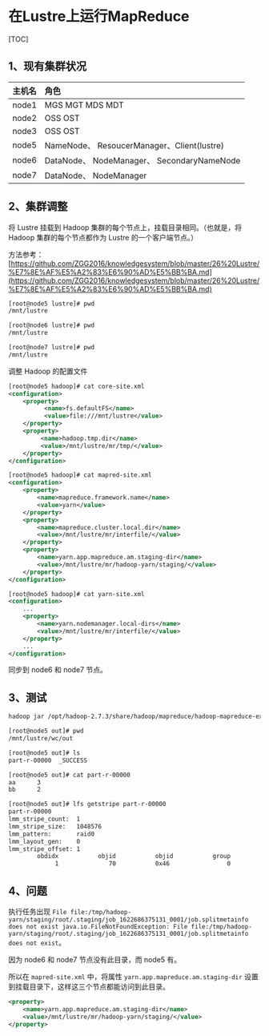 # 在Lustre上运行MapReduce

[TOC]

## 1、现有集群状况

主机名  |  角色
---|:---
node1   | MGS MGT MDS MDT
node2   | OSS OST
node3   | OSS OST
node5   | NameNode、 ResoucerManager、Client(lustre)
node6   | DataNode、 NodeManager、 SecondaryNameNode
node7   | DataNode、 NodeManager

## 2、集群调整

将 Lustre 挂载到 Hadoop 集群的每个节点上，挂载目录相同。（也就是，将 Hadoop 集群的每个节点都作为 Lustre 的一个客户端节点。）

方法参考：[https://github.com/ZGG2016/knowledgesystem/blob/master/26%20Lustre/%E7%8E%AF%E5%A2%83%E6%90%AD%E5%BB%BA.md](https://github.com/ZGG2016/knowledgesystem/blob/master/26%20Lustre/%E7%8E%AF%E5%A2%83%E6%90%AD%E5%BB%BA.md)

```sh
[root@node5 lustre]# pwd
/mnt/lustre

[root@node6 lustre]# pwd
/mnt/lustre

[root@node7 lustre]# pwd
/mnt/lustre
```

调整 Hadoop 的配置文件

```xml
[root@node5 hadoop]# cat core-site.xml
<configuration>
    <property>
          <name>fs.defaultFS</name>
          <value>file:///mnt/lustre</value>
    </property>
    <property>
         <name>hadoop.tmp.dir</name>
         <value>/mnt/lustre/mr/tmp/</value>
    </property> 
</configuration>

[root@node5 hadoop]# cat mapred-site.xml
<configuration>
    <property>
        <name>mapreduce.framework.name</name>
        <value>yarn</value>
    </property>
    <property>
        <name>mapreduce.cluster.local.dir</name>
        <value>/mnt/lustre/mr/interfile/</value>
    </property>
    <property>
        <name>yarn.app.mapreduce.am.staging-dir</name>
        <value>/mnt/lustre/mr/hadoop-yarn/staging/</value>
    </property>
</configuration>

[root@node5 hadoop]# cat yarn-site.xml
<configuration>
	...
    <property>
        <name>yarn.nodemanager.local-dirs</name>  
        <value>/mnt/lustre/mr/interfile/</value>  
    </property>
    ...
</configuration>
```

同步到 node6 和 node7 节点。

## 3、测试

```sh
hadoop jar /opt/hadoop-2.7.3/share/hadoop/mapreduce/hadoop-mapreduce-examples-2.7.3.jar wordcount /mnt/lustre/wc/wc.txt /mnt/lustre/wc/out

[root@node5 out]# pwd
/mnt/lustre/wc/out

[root@node5 out]# ls
part-r-00000  _SUCCESS

[root@node5 out]# cat part-r-00000
aa      3
bb      2

[root@node5 out]# lfs getstripe part-r-00000
part-r-00000
lmm_stripe_count:  1
lmm_stripe_size:   1048576
lmm_pattern:       raid0
lmm_layout_gen:    0
lmm_stripe_offset: 1
        obdidx           objid           objid           group
             1              70           0x46                0
```

## 4、问题

执行任务出现 `File file:/tmp/hadoop-yarn/staging/root/.staging/job_1622686375131_0001/job.splitmetainfo does not exist
java.io.FileNotFoundException: File file:/tmp/hadoop-yarn/staging/root/.staging/job_1622686375131_0001/job.splitmetainfo does not exist`。

因为 node6 和 node7 节点没有此目录，而 node5 有。

所以在 `mapred-site.xml` 中，将属性 `yarn.app.mapreduce.am.staging-dir` 设置到挂载目录下，这样这三个节点都能访问到此目录。

```xml
<property>
    <name>yarn.app.mapreduce.am.staging-dir</name>
    <value>/mnt/lustre/mr/hadoop-yarn/staging/</value>
</property>
```